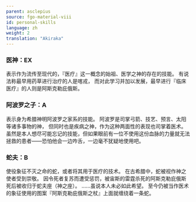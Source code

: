 ```yaml
---
parent: asclepius
source: fgo-material-viii
id: personal-skills
language: zh
weight: 2
translation: "Akiraka"
---
```


### 医神：EX

表示作为流传至现代的，『医疗』这一概念的始祖、医学之神的存在的技能。
有说法称最早用药草进行治疗的人是喀戎，
而对此学习并加以发展，最早进行『临床医疗』的人则是阿斯克勒庇俄斯。

### 阿波罗之子：A

表示身为希腊神明阿波罗之家系的技能。
阿波罗是司掌弓箭、技艺、预言、太阳等诸多事物的神，
但同时也是疾病之神，作为这种两面性的表现也司掌着医术。
虽然是本人想尽可能忘记的技能，但如果眼前有一位不使用这份血脉的力量就无法拯救的患者——恐怕他会一边咋舌，一边毫不犹疑地使用吧。

### 蛇夫：B

使役象征不灭之命的蛇，或者将其用于医疗的技术。
在古希腊中，蛇被视作神之使者受到崇敬。
因令死者复苏而遭受惩罚，被宙斯的雷霆杀死的阿斯克勒庇俄斯死后被收归于蛇夫座（神之座）。
……虽说本人未必如此希望。
至今仍被当作医术的象征使用的图案『阿斯克勒庇俄斯之杖』上面就缠绕着一条蛇。
